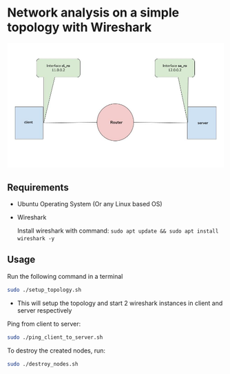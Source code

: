 # Network analysis on a simple topology with Wireshark


<img src="SimpleTopology.jpg" alt="topology" width="800"/>

## Requirements

- Ubuntu Operating System (Or any Linux based OS)
- Wireshark 

    Install wireshark with command: `sudo apt update && sudo apt install wireshark -y`

## Usage

Run the following command in a terminal

```bash
sudo ./setup_topology.sh
```

- This will setup the topology and start 2 wireshark instances in client and server respectively


Ping from client to server:

```bash
sudo ./ping_client_to_server.sh
```

To destroy the created nodes, run:

```bash
sudo ./destroy_nodes.sh
```


